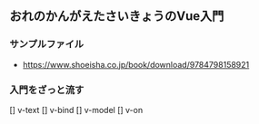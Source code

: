## おれのかんがえたさいきょうのVue入門

### サンプルファイル
- https://www.shoeisha.co.jp/book/download/9784798158921

### 入門をざっと流す
[] v-text
[] v-bind
[] v-model
[] v-on

